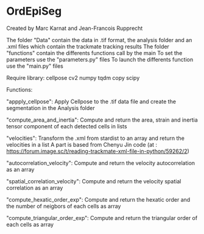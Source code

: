 # OrdEpiSeg
Created by Marc Karnat and Jean-Francois Rupprecht

The folder "Data" contain the data in .tif format, the analysis folder and an .xml files which contain the trackmate tracking results
The folder "functions" contain the differents functions call by the main
To set the parameters use the "parameters.py" files
To launch the differents function use the "main.py" files

Require library: 
cellpose
cv2
numpy
tqdm
copy
scipy

Functions:

"appply_cellpose": Apply Cellpose to the .tif data file and create the segmentation in the Analysis folder

"compute_area_and_inertia": Compute and return the area, strain and inertia tensor component of each detected cells in lists

"velocities": Transform the .xml from stardist to an array and return the velocities in a list
	      A part is based from Chenyu Jin code (at : https://forum.image.sc/t/reading-trackmate-xml-file-in-python/59262/2)
 
"autocorrelation_velocity": Compute and return the velocity autocorrelation as an array

"spatial_correlation_velocity": Compute and return the velocity spatial correlation as an array

"compute_hexatic_order_exp": Compute and return the hexatic order and the number of neigbors of each cells as array

"compute_triangular_order_exp": Compute and return the triangular order of each cells as array
